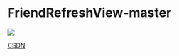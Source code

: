 # FriendRefreshView-master
![](http://a1.eoeandroid.com/attachment/forum/201512/21/113050a2u9d23f2rpfocfg.gif)

[CSDN](http://blog.csdn.net/wei_smile)
